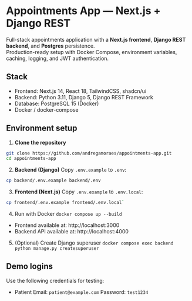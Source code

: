
# Appointments App — Next.js + Django REST

Full-stack appointments application with a **Next.js frontend**, **Django REST backend**, and **Postgres** persistence.  
Production-ready setup with Docker Compose, environment variables, caching, logging, and JWT authentication.

## Stack

- Frontend: Next.js 14, React 18, TailwindCSS, shadcn/ui
- Backend: Python 3.11, Django 5, Django REST Framework
- Database: PostgreSQL 15 (Docker)
- Docker / docker-compose

## Environment setup

1) **Clone the repository**
```bash
git clone https://github.com/andregamoraes/appointments-app.git
cd appointments-app
```

2) **Backend (Django)**
Copy `.env.example` to `.env`:

```bash
cp backend/.env.example backend/.env
```

3) **Frontend (Next.js)**
Copy `.env.example` to `.env.local`:

```bash
cp frontend/.env.example frontend/.env.local`
```

4) Run with Docker
`docker compose up --build`

- Frontend available at: http://localhost:3000
- Backend API available at: http://localhost:4000

5) (Optional) Create Django superuser
`docker compose exec backend python manage.py createsuperuser`

## Demo logins

Use the following credentials for testing:

- Patient
  Email: `patient@example.com`
  Password: `test1234`

